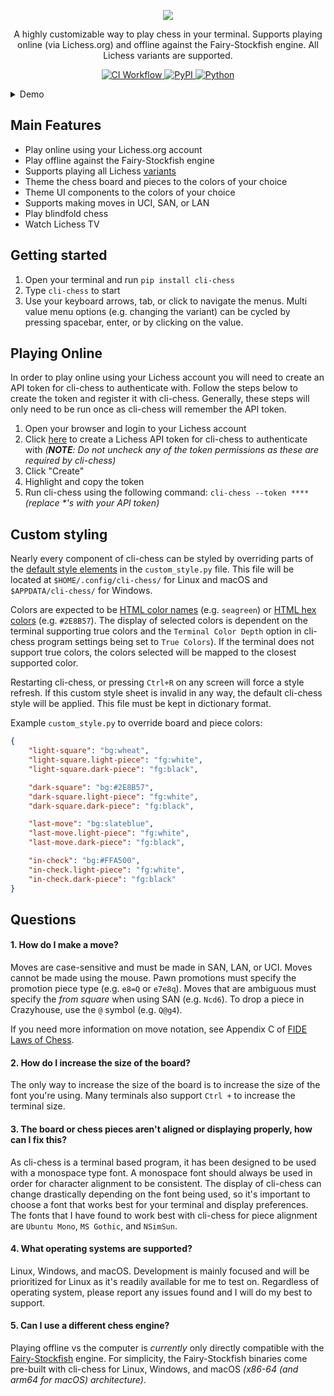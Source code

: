 <p align="center">
  <a href="#"><img src="https://user-images.githubusercontent.com/3620552/214357735-53c2174c-5ada-45a2-97cb-6a25b5ca9c0c.png"/></a>
</p>

<p align="center">
A highly customizable way to play chess in your terminal. Supports playing online (via Lichess.org) and
offline against the Fairy-Stockfish engine. All Lichess variants are supported.
</p>

<p align="center">
    <a href="https://github.com/trevorbayless/cli-chess/actions/">
        <img alt="CI Workflow" src="https://github.com/trevorbayless/cli-chess/actions/workflows/ci.yml/badge.svg?branch=master&event=push">
    </a>
    <a href="https://pypi.org/project/cli-chess/">
        <img alt="PyPI" src="https://img.shields.io/pypi/v/cli-chess?color=informational&label=PyPI&logo=PyPI">
    </a>
    <a href="#">
        <img alt="Python" src="https://img.shields.io/static/v1?label=Python&message=3.8%2B&color=informational&logo=python">
    </a>
</p>

<details><summary>Demo</summary>

#### Offline against Fairy-Stockfish
![offline-against-stockfish](https://github.com/trevorbayless/cli-chess/assets/3620552/6d02585e-bca7-4260-aa5c-ccb228d41033)

#### Watching Lichess UltraBullet TV
![ultrabullet-tv](https://github.com/trevorbayless/cli-chess/assets/3620552/759ae63b-9e8b-4bee-adb0-1762b13c41a7)


</details>

## Main Features
- Play online using your Lichess.org account
- Play offline against the Fairy-Stockfish engine
- Supports playing all Lichess [variants](https://lichess.org/variant)
- Theme the chess board and pieces to the colors of your choice
- Theme UI components to the colors of your choice
- Supports making moves in UCI, SAN, or LAN
- Play blindfold chess
- Watch Lichess TV

## Getting started
1. Open your terminal and run `pip install cli-chess`
2. Type `cli-chess` to start
3. Use your keyboard arrows, tab, or click to navigate the menus. Multi value menu options
   (e.g. changing the variant) can be cycled by pressing spacebar, enter, or by clicking
   on the value.

## Playing Online
In order to play online using your Lichess account you will need to create an API token for cli-chess to
authenticate with. Follow the steps below to create the token and register it with cli-chess. Generally, these
steps will only need to be run once as cli-chess will remember the API token.

1. Open your browser and login to your Lichess account
2. Click [here](https://lichess.org/account/oauth/token/create?scopes[]=board:play&description=cli-chess+token)
    to create a Lichess API token for cli-chess to authenticate with _(**NOTE**: Do not uncheck any of the
    token permissions as these are required by cli-chess)_
3. Click "Create"
4. Highlight and copy the token
5. Run cli-chess using the following command: `cli-chess --token ****` _(replace *'s with your API token)_

## Custom styling
Nearly every component of cli-chess can be styled by overriding parts of the
[default style elements](https://github.com/trevorbayless/cli-chess/blob/master/src/cli_chess/utils/styles.py)
in the `custom_style.py` file. This file will be located at `$HOME/.config/cli-chess/` for Linux and macOS and
`$APPDATA/cli-chess/` for Windows.

Colors are expected to be [HTML color names](https://www.w3schools.com/tags/ref_colornames.asp) (e.g. `seagreen`)
or [HTML hex colors](https://www.w3schools.com/colors/colors_picker.asp) (e.g. `#2E8B57`). The display of selected
colors is dependent on the terminal supporting true colors and the `Terminal Color Depth` option in cli-chess program
settings being set to `True Colors`). If the terminal does not support true colors, the colors selected will be mapped
to the closest supported color.

Restarting cli-chess, or pressing `Ctrl+R` on any screen will force a style refresh. If this custom style sheet is
invalid in any way, the default cli-chess style will be applied. This file must be kept in dictionary format.

Example `custom_style.py` to override board and piece colors:
```json
{
    "light-square": "bg:wheat",
    "light-square.light-piece": "fg:white",
    "light-square.dark-piece": "fg:black",

    "dark-square": "bg:#2E8B57",
    "dark-square.light-piece": "fg:white",
    "dark-square.dark-piece": "fg:black",

    "last-move": "bg:slateblue",
    "last-move.light-piece": "fg:white",
    "last-move.dark-piece": "fg:black",

    "in-check": "bg:#FFA500",
    "in-check.light-piece": "fg:white",
    "in-check.dark-piece": "fg:black"
}
```

## Questions
#### 1. How do I make a move?
Moves are case-sensitive and must be made in SAN, LAN, or UCI. Moves cannot be made using the mouse.
Pawn promotions must specify the promotion piece type (e.g. `e8=Q` or `e7e8q`).
Moves that are ambiguous must specify the _from square_ when using SAN (e.g. `Ncd6`).
To drop a piece in Crazyhouse, use the `@` symbol (e.g. `Q@g4`). 

If you need more information on move notation, see Appendix C of [FIDE Laws of Chess](https://www.fide.com/FIDE/handbook/LawsOfChess.pdf).

#### 2. How do I increase the size of the board?
The only way to increase the size of the board is to increase the size of the
font you're using. Many terminals also support `Ctrl +` to increase the terminal size.

#### 3. The board or chess pieces aren't aligned or displaying properly, how can I fix this?
As cli-chess is a terminal based program, it has been designed to be used
with a monospace type font. A monospace font should always be used in order for
character alignment to be consistent. The display of cli-chess can change drastically
depending on the font being used, so it's important to choose a font that works best 
for your terminal and display preferences. The fonts that I have found to work best with
cli-chess for piece alignment are `Ubuntu Mono`, `MS Gothic`, and `NSimSun`.

#### 4. What operating systems are supported?
Linux, Windows, and macOS. Development is mainly focused and will be prioritized for
Linux as it's readily available for me to test on. Regardless of operating system,
please report any issues found and I will do my best to support.

#### 5. Can I use a different chess engine?
Playing offline vs the computer is _currently_ only directly compatible with the [Fairy-Stockfish](<https://fairy-stockfish.github.io/>) engine.
For simplicity, the Fairy-Stockfish binaries come pre-built with cli-chess for Linux, Windows, and macOS _(x86-64 (and arm64 for macOS) architecture)_.
